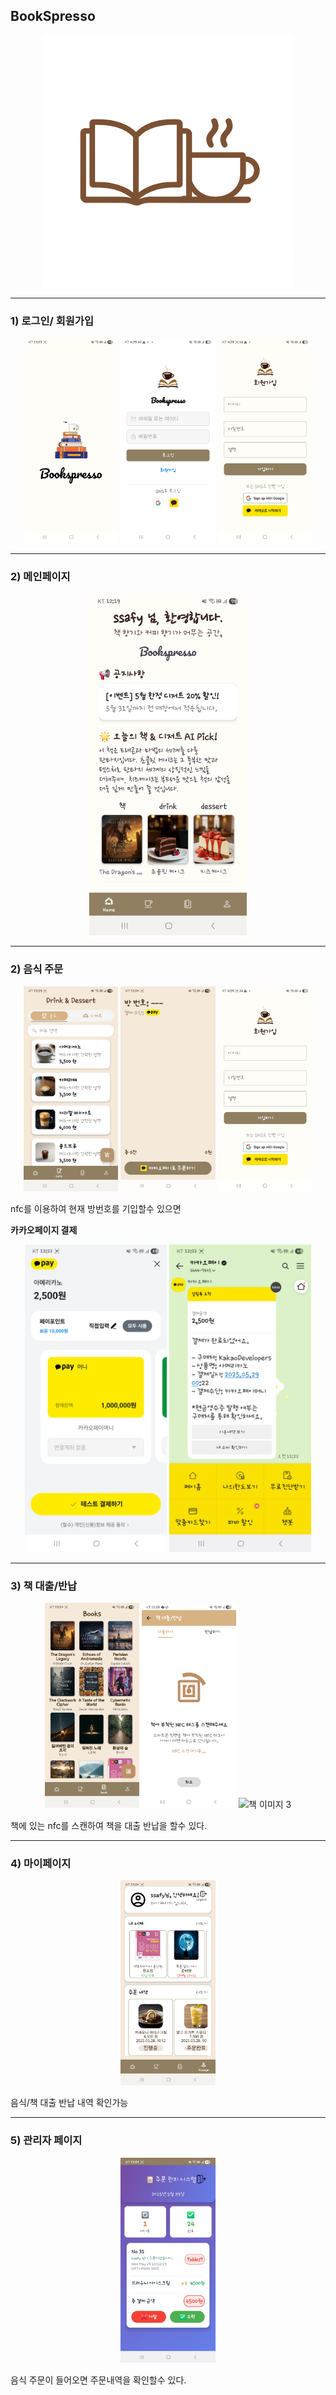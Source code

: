 ## BookSpresso
<p align="center">
  <img src="/image/0.png" width="80%" alt="메인 이미지 0" />
</p>

---
### 1) 로그인/ 회원가입

<p align="center">
  <img src="/image/8.jpg" width="30%" alt="로그인 이미지 1" />
  <img src="/image/9.jpg" width="30%" alt="로그인 이미지 2" />
  <img src="/image/10.jpg" width="30%" alt="로그인 이미지 3" />
</p>

---
### 2) 메인페이지
<p align="center">
  <img src="/image/1.jpg" width="50%" alt="메인 이미지 0" />
</p>

---
### 2) 음식 주문
<p align="center">
  <img src="/image/2.jpg" width="30%" alt="음식 이미지 1" />
  <img src="/image/12.jpg" width="30%" alt="음식 이미지 2" />
  <img src="/image/10.jpg" width="30%" alt="음식 이미지 3" />
</p>

nfc를 이용하여 현재 방번호를 기입할수 있으면 

**카카오페이지 결제**

<p align="center">
  <img src="/image/7.jpg" width="45%" alt="카카오페이지 이미지 1" />
  <img src="/image/14.jpg" width="45%" alt="카카오페이지 이미지 3" />
</p>

---
### 3) 책 대출/반납
<p align="center">
  <img src="/image/15.jpg" width="30%" alt="책 이미지 1" />
  <img src="/image/11.jpg" width="30%" alt="책 이미지 2" />
  <img src="/image/13.jpg" width="30%" alt="책 이미지 3" />
</p>

책에 있는 nfc를 스캔하여 책을 대출 반납을 할수 있다.

---
### 4) 마이페이지
<p align="center">
  <img src="/image/3.jpg" width="30%" alt="책 이미지 1" />
</p>

음식/책 대출 반납 내역 확인가능

---
### 5) 관리자 페이지
<p align="center">
  <img src="/image/6.jpg" width="30%" alt="관리자 이미지 1" />
</p>

음식 주문이 들어오면 주문내역을 확인할수 있다.
